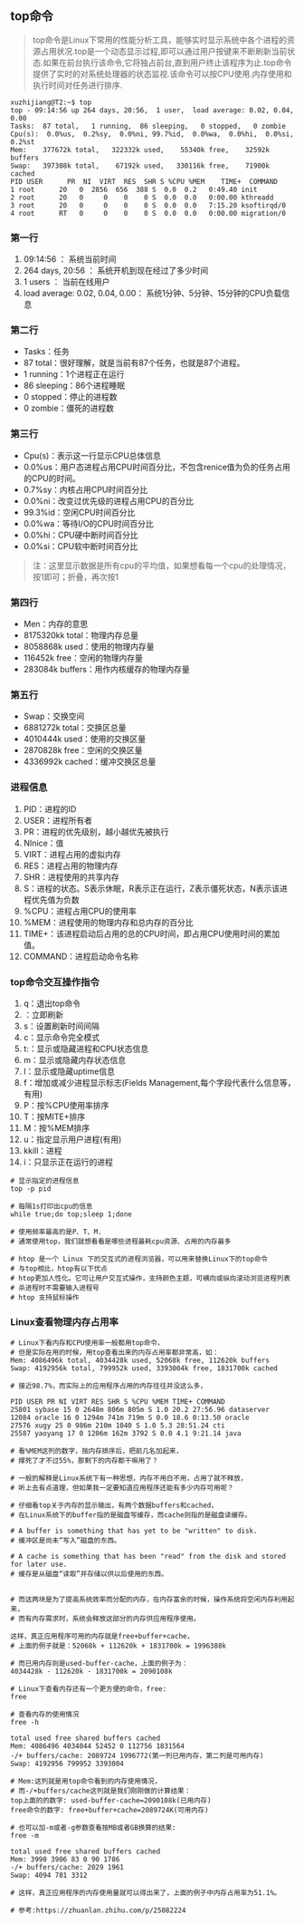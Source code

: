 ## top命令

>top命令是Linux下常用的性能分析工具，能够实时显示系统中各个进程的资源占用状况.top是一个动态显示过程,即可以通过用户按键来不断刷新当前状态.如果在前台执行该命令,它将独占前台,直到用户终止该程序为止.top命令提供了实时的对系统处理器的状态监视.该命令可以按CPU使用.内存使用和执行时间对任务进行排序.

```shell
xuzhijiang@T2:~$ top
top - 09:14:56 up 264 days, 20:56,  1 user,  load average: 0.02, 0.04, 0.00
Tasks:  87 total,   1 running,  86 sleeping,   0 stopped,   0 zombie
Cpu(s):  0.0%us,  0.2%sy,  0.0%ni, 99.7%id,  0.0%wa,  0.0%hi,  0.0%si,  0.2%st
Mem:    377672k total,   322332k used,    55340k free,    32592k buffers
Swap:   397308k total,    67192k used,   330116k free,    71900k cached
PID USER      PR  NI  VIRT  RES  SHR S %CPU %MEM    TIME+  COMMAND
1 root      20   0  2856  656  388 S  0.0  0.2   0:49.40 init
2 root      20   0     0    0    0 S  0.0  0.0   0:00.00 kthreadd
3 root      20   0     0    0    0 S  0.0  0.0   7:15.20 ksoftirqd/0
4 root      RT   0     0    0    0 S  0.0  0.0   0:00.00 migration/0
```

### 第一行

1. 09:14:56 ： 系统当前时间
2. 264 days, 20:56 ： 系统开机到现在经过了多少时间
3. 1 users ： 当前在线用户
4. load average: 0.02, 0.04, 0.00： 系统1分钟、5分钟、15分钟的CPU负载信息

### 第二行

* Tasks：任务
* 87 total：很好理解，就是当前有87个任务，也就是87个进程。
* 1 running：1个进程正在运行
* 86 sleeping：86个进程睡眠
* 0 stopped：停止的进程数
* 0 zombie：僵死的进程数

### 第三行

* Cpu(s)：表示这一行显示CPU总体信息
* 0.0%us：用户态进程占用CPU时间百分比，不包含renice值为负的任务占用的CPU的时间。
* 0.7%sy：内核占用CPU时间百分比
* 0.0%ni：改变过优先级的进程占用CPU的百分比
* 99.3%id：空闲CPU时间百分比
* 0.0%wa：等待I/O的CPU时间百分比
* 0.0%hi：CPU硬中断时间百分比
* 0.0%si：CPU软中断时间百分比

>注：这里显示数据是所有cpu的平均值，如果想看每一个cpu的处理情况，按1即可；折叠，再次按1

### 第四行

* Men：内存的意思
* 8175320kk total：物理内存总量
* 8058868k used：使用的物理内存量
* 116452k free：空闲的物理内存量
* 283084k buffers：用作内核缓存的物理内存量

### 第五行

* Swap：交换空间
* 6881272k total：交换区总量
* 4010444k used：使用的交换区量
* 2870828k free：空闲的交换区量
* 4336992k cached：缓冲交换区总量

### 进程信息

1. PID：进程的ID
2. USER：进程所有者
3. PR：进程的优先级别，越小越优先被执行
4. NInice：值
5. VIRT：进程占用的虚拟内存
6. RES：进程占用的物理内存
7. SHR：进程使用的共享内存
8. S：进程的状态。S表示休眠，R表示正在运行，Z表示僵死状态，N表示该进程优先值为负数
9. %CPU：进程占用CPU的使用率
10. %MEM：进程使用的物理内存和总内存的百分比
11. TIME+：该进程启动后占用的总的CPU时间，即占用CPU使用时间的累加值。
12. COMMAND：进程启动命令名称

### top命令交互操作指令

1. q：退出top命令
2. <Space>：立即刷新
3. s：设置刷新时间间隔
4. c：显示命令完全模式
5. t:：显示或隐藏进程和CPU状态信息
6. m：显示或隐藏内存状态信息
7. l：显示或隐藏uptime信息
8. f：增加或减少进程显示标志(Fields Management,每个字段代表什么信息等，有用)
9. P：按%CPU使用率排序
10. T：按MITE+排序
11. M：按%MEM排序
12. u：指定显示用户进程(有用)
13. kkill：进程
14. i：只显示正在运行的进程

```shell
# 显示指定的进程信息
top -p pid

# 每隔1s打印出cpu的信息
while true;do top;sleep 1;done

# 使用频率最高的是P、T、M.
# 通常使用top，我们就想看看是哪些进程最耗cpu资源、占用的内存最多

# htop 是一个 Linux 下的交互式的进程浏览器，可以用来替换Linux下的top命令
# 与top相比，htop有以下优点
# htop更加人性化。它可让用户交互式操作，支持颜色主题，可横向或纵向滚动浏览进程列表
# 杀进程时不需要输入进程号
# htop 支持鼠标操作
```

### Linux查看物理内存占用率

```shell
# Linux下看内存和CPU使用率一般都用top命令，
# 但是实际在用的时候，用top查看出来的内存占用率都非常高，如：
Mem: 4086496k total, 4034428k used, 52068k free, 112620k buffers
Swap: 4192956k total, 799952k used, 3393004k free, 1831700k cached

# 接近98.7%，而实际上的应用程序占用的内存往往并没这么多，

PID USER PR NI VIRT RES SHR S %CPU %MEM TIME+ COMMAND 
25801 sybase 15 0 2648m 806m 805m S 1.0 20.2 27:56.96 dataserver 
12084 oracle 16 0 1294m 741m 719m S 0.0 18.6 0:13.50 oracle 
27576 xugy 25 0 986m 210m 1040 S 1.0 5.3 28:51.24 cti 
25587 yaoyang 17 0 1206m 162m 3792 S 0.0 4.1 9:21.14 java

# 看%MEM这列的数字，按内存排序后，把前几名加起来，
# 撑死了才不过55%，那剩下的内存都干嘛用了？

# 一般的解释是Linux系统下有一种思想，内存不用白不用，占用了就不释放，
# 听上去有点道理，但如果我一定要知道应用程序还能有多少内存可用呢？

# 仔细看top关于内存的显示输出，有两个数据buffers和cached，
# 在Linux系统下的buffer指的是磁盘写缓存，而cache则指的是磁盘读缓存。

# A buffer is something that has yet to be "written" to disk. 
# 缓冲区是尚未“写入”磁盘的东西。

# A cache is something that has been "read" from the disk and stored for later use.
# 缓存是从磁盘“读取”并存储以供以后使用的东西。


# 而这两块是为了提高系统效率而分配的内存，在内存富余的时候，操作系统将空闲内存利用起来，
# 而有内存需求时，系统会释放这部分的内存供应用程序使用。

这样，真正应用程序可用的内存就是free+buffer+cache，
# 上面的例子就是：52068k + 112620k + 1831700k = 1996388k

# 而已用内存则是used-buffer-cache，上面的例子为：
4034428k - 112620k - 1831700k = 2090108k

# Linux下查看内存还有一个更方便的命令，free:
free

# 查看内存的使用情况
free -h

total used free shared buffers cached
Mem: 4086496 4034044 52452 0 112756 1831564
-/+ buffers/cache: 2089724 1996772(第一列已用内存，第二列是可用内存)
Swap: 4192956 799952 3393004

# Mem:这列就是用top命令看到的内存使用情况，
# 而-/+buffers/cache这列就是我们刚刚做的计算结果：
top上面的的数字: used-buffer-cache=2090108k(已用内存)
free命令的数字: free+buffer+cache=2089724K(可用内存)

# 也可以加-m或者-g参数查看按MB或者GB换算的结果:
free -m

total used free shared buffers cached
Mem: 3990 3906 83 0 90 1786
-/+ buffers/cache: 2029 1961
Swap: 4094 781 3312

# 这样，真正应用程序的内存使用量就可以得出来了，上面的例子中内存占用率为51.1%。

# 参考:https://zhuanlan.zhihu.com/p/25082224
```